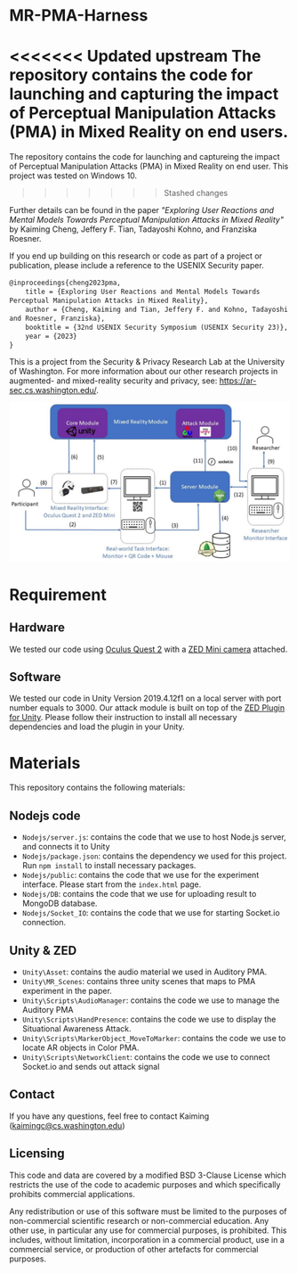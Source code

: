 # MR-PMA-Harness

<<<<<<< Updated upstream
The repository contains the code for launching and capturing the impact of Perceptual Manipulation Attacks (PMA) in Mixed Reality on end users.
=======
The repository contains the code for launching and captureing the impact of Perceptual Manipulation Attacks (PMA) in Mixed Reality on end user. This project was tested on Windows 10. 
>>>>>>> Stashed changes

Further details can be found in the paper *"Exploring User Reactions and Mental Models Towards Perceptual Manipulation Attacks in Mixed Reality"* by Kaiming Cheng, Jeffery F. Tian, Tadayoshi Kohno, and Franziska Roesner.

If you end up building on this research or code as part of a project or publication, please include a reference to the USENIX Security paper.
```
@inproceedings{cheng2023pma,
    title = {Exploring User Reactions and Mental Models Towards Perceptual Manipulation Attacks in Mixed Reality},
    author = {Cheng, Kaiming and Tian, Jeffery F. and Kohno, Tadayoshi and Roesner, Franziska},
    booktitle = {32nd USENIX Security Symposium (USENIX Security 23)},
    year = {2023}
}
```



This is a project from the Security & Privacy Research Lab at the University of Washington. For more information about our other research projects in augmented- and mixed-reality security and privacy, see: https://ar-sec.cs.washington.edu/.


![Harness Diagram](Image/Figure_Harness.jpg)

# Requirement 

## Hardware
We tested our code using [Oculus Quest 2](https://www.meta.com/quest/products/quest-2/) with a [ZED Mini camera](https://www.stereolabs.com/zed-mini/) attached. 

## Software

We tested our code in Unity Version 2019.4.12f1 on a local server with port number equals to 3000.
Our attack module is built on top of the [ZED Plugin for Unity](https://github.com/stereolabs/zed-unity). Please follow their instruction to install all necessary dependencies and load the plugin in your Unity.

# Materials

This repository contains the following materials:


## Nodejs code
- `Nodejs/server.js`: contains the code that we use to host Node.js server, and connects it to Unity
- `Nodejs/package.json`: contains the dependency we used for this project. Run `npm install` to install necessary packages.
- `Nodejs/public`: contains the code that we use for the experiment interface. Please start from the `index.html` page.
- `Nodejs/DB`: contains the code that we use for uploading result to MongoDB database. 
- `Nodejs/Socket_IO`: contains the code that we use for starting Socket.io connection.


## Unity & ZED
- `Unity\Asset`: contains the audio material we used in Auditory PMA.
- `Unity\MR_Scenes`: contains three unity scenes that maps to PMA experiment in the paper. 
- `Unity\Scripts\AudioManager`: contains the code we use to manage the Auditory PMA
- `Unity\Scripts\HandPresence`: contains the code we use to display the Situational Awareness Attack.
- `Unity\Scripts\MarkerObject_MoveToMarker`: contains the code we use to locate AR objects in Color PMA. 
- `Unity\Scripts\NetworkClient`: contains the code we use to connect Socket.io and sends out attack signal

## Contact
If you have any questions, feel free to contact Kaiming (kaimingc@cs.washington.edu) 

## Licensing
This code and data are covered by a modified BSD 3-Clause License which restricts the use of the code to academic purposes and which specifically prohibits commercial applications.

Any redistribution or use of this software must be limited to the purposes of non-commercial scientific research or non-commercial education. Any other use, in particular any use for commercial purposes, is prohibited. This includes, without limitation, incorporation in a commercial product, use in a commercial service, or production of other artefacts for commercial purposes.
